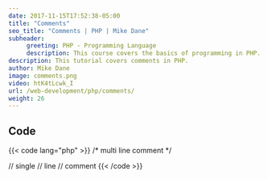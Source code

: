 ```yaml
---
date: 2017-11-15T17:52:38-05:00
title: "Comments"
seo_title: "Comments | PHP | Mike Dane"
subheader:
     greeting: PHP - Programming Language
     description: This course covers the basics of programming in PHP. Work your way through the videos and we'll teach you everything you need to know to start your programming journey!
description: This tutorial covers comments in PHP.
author: Mike Dane
image: comments.png
video: htK4tLcwk_I
url: /web-development/php/comments/
weight: 26
---
```


## Code

{{< code lang="php" >}}
/*
multi
line
comment
*/

// single
// line
// comment
{{< /code >}}